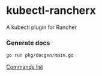 # kubectl-rancherx
A kubectl plugin for Rancher

### Generate docs

```bash
go run pkg/docgen/main.go
```

[Commands list](docs/kubectl-rancherx.md)